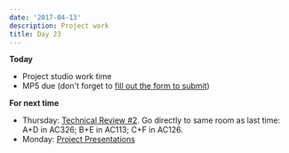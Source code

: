 ```yaml
---
date: '2017-04-13'
description: Project work
title: Day 23
---
```


**Today**

* Project studio work time
* MP5 due (don't forget to [fill out the form to submit](http://goo.gl/forms/joIEF3IZjP))

**For next time**

* Thursday: [Technical Review #2](/assignments/final-project/technical-reviews). Go directly to same room as last time: A+D in AC326; B+E in AC113; C+F in AC126.
* Monday: [Project Presentations](/assignments/final-project/project-presentation-rubric)
